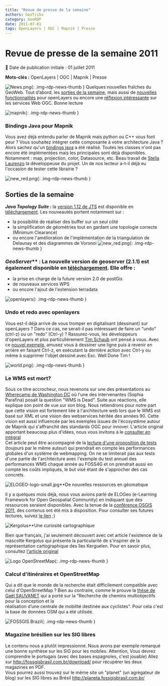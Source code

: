 ```yaml
---
title: "Revue de presse de la semaine"
authors: GeoTribu
category: GeoRDP
date: 2011-07-01
tags: OpenLayers | OGC | Mapnik | Presse
---
```


# Revue de presse de la semaine 2011


:calendar: Date de publication initiale : 01 juillet 2011

**Mots-clés :** OpenLayers | OGC | Mapnik | Presse


![News.png](https://cdn.geotribu.fr/images/internal/icons-rdp-news/news.png){: .img-rdp-news-thumb }
 Quelques nouvelles fraîches du GeoWeb. Tout d’abord, les [sorties de la semaine](#nouveaute), mais aussi de [nouvelles fonctionnalités](#ol) pour openLayers ou encore une [réflexion intéressante](#wms) sur les services Web OGC. Bonne lecture




 ![mapnik](http://www.geotribu.net/sites/default/files/Tuto/img/Blog/Mapnik/mapnik-logo.png){: .img-rdp-news-thumb }

### Bindings Java pour Mapnik

 Vous avez déjà entendu parler de Mapnik mais python ou C++ vous font peur ? Vous souhaitez intégrer cette composante à votre architecture Java ? Alors sachez qu'un [bindings java](https://github.com/stellaeof/mapnik-jni) a été réalisé. Toutes les classes n'ont pas encore été implémentées mais les principales sont déjà disponibles. Notamment : map, projection, color, Datasource, etc. Beau travail de [Stella Laurenzo](https://github.com/stellaeof) la développeuse du projet. Un de nos lecteur a-t-il déjà eu l'occasion de tester cette librairie ?




 ![new_red.png](http://geotribu.net/sites/default/files/Tuto/img/Blog/new_red.png){: .img-rdp-news-thumb }

## Sorties de la semaine

 ***Java Topology Suite :*** la [version 1.12 de JTS](http://t.co/PbQmNAv) est disponible en [téléchargement](http://sourceforge.net/projects/jts-topo-suite/files/jts/1.12/jts-1.12.zip/download). Les nouveautés portent notamment sur :  


 * la possibilité de réaliser des buffer sur un seul côté
 * la simplification de géométries tout en gardant une topologie correcte (Minimum Clearance)
 * ou encore l'amélioration de l'implémentation de la triangulation de Delaunay et des diagrammes de Voronoi
  ![new_red.png](http://www.geotribu.net/sites/default/files/Tuto/img/Blog/geoserver/GeoServer_logo.png){: .img-rdp-news-thumb }

### *GeoServer*** : La nouvelle version de geoserver (2.1.1) est également disponible en [téléchargement](http://geoserver.org/display/GEOS/GeoServer+2.1.1). Elle offre :

  * la prise en charge de la future version 2.0 de postGis
 * de nouveaux services WPS
 * ou encore l'ajout de l'extension terradata



 ![openlayers](https://cdn.geotribu.fr/images/logos-icones/logiciels_librairies/openlayers.png){: .img-rdp-news-thumb }

### Undo et redo avec openlayers

 Vous est-il déjà arrivé de vous tromper en digitalisant (dessinant) sur openLayers ? Dans ce cas, ne serait-il pas intéressant de faire un "undo" (ctrl-z) ou un "redo" (Ctrl-y) ? Rassurez-vous, les développeurs d'openLayers et plus particulièrement [Tim Schaub](http://tschaub.net/) ont pensé à vous. Avec ce [nouvel exemple](http://openlayers.org/dev/examples/draw-undo-redo.html), amusez vous à dessiner une ligne puis à revenir en arrière en faisant Ctrl-z, en exécutant la dernière action avec Ctrl-y ou même à supprimer l'objet dessiné avec Esc. Well Done Tim !




 ![world.png](https://cdn.geotribu.fr/images/internal/icons-rdp-news/world.png){: .img-rdp-news-thumb }

### Le WMS est mort?

 Sous ce titre accrocheur, nous revenons sur une des présentations au [Wherecamp de Washington DC](http://www.wherecampdc.org/) où l'une des intervenantes (Sophia Parafina) posait la question "WMS is Dead". Suite aux réactions, elle explique son point de vue sur son blog. Nous retiendrons pour notre part que cette vision est fortement liée à l'architecture web lors que le WMS est basé sur XML et une vision des webservices héritée des années 90. Cette vision est aussi influencée par les exemples issues de l'écosystème autour de Mapnik qui s'affranchit des standards OGC pour innover. L'article original apportant beaucoup plus d'idées, nous vous invitons à le [consulter en intégral](http://sproke.blogspot.com/2011/06/summarizing-why-wms-is-dead.html)  
 Cet article peut être accompagné de la [lecture d'une proposition de tests](http://sproke.blogspot.com/2011/06/give-us-thunderdome.html) (toujours par le même auteur) qui prendrait en compte les performances globales d'un système de webmapping. On ne se limiterait pas aux tests d'une partie de l'architecture avec l'exemple du test annuel des performances WMS chaque année au FOSS4G et on prendrait aussi en compte les coûts impliqués, le but visé étant de s'approcher des cas concrets.




 ![ELOGEO-logo-small.jpg](http://geotribu.net/sites/default/files/Tuto/img/Blog/divers/ELOGEO-logo-small.jpg)**De nouvelles ressources en géomatique

 Il y a quelques mois déjà, nous vous avions parlé de ELOGeo (e-Learning Framework for Open Geospatial Community) en indiquant que des ressources seraient disponibles. Avec la tenue de la [conférence OSGIS 2011](http://cgs.nottingham.ac.uk/~osgis11/os_home.html), des contenus ont été mis à disposition. Pour consulter ses futures lectures, suivez [le lien](http://elogeo.nottingham.ac.uk/xmlui/handle/123456789/1) ;)




 ![Kergolus](http://www.geotribu.net/sites/default/files/Tuto/img/Blog/kergolus_mascotte.jpg)**Une curiosité cartographique

 Bien que français, j'ai seulement découvert avec cet article l'existence de la mascotte Kergolus qui présente la particularité de s'inspirer de la représentation cartographique des îles Kerguelen. Pour en savoir plus, consultez [l'article original](http://bigthink.com/ideas/38958)




 ![Logo OpenStreetMap](https://cdn.geotribu.fr/images/logos-icones/OpenStreetMap/Openstreetmap.png){: .img-rdp-news-thumb }

### Calcul d'itinéraires et OpenStreetMap

 Qui a dit que le monde de la recherche était difficilement compatible avec celui d'OpenStreetMap ? Bien au contraire, comme le prouve la [thèse de Gaël SAUVANET](http://tel.archives-ouvertes.fr/tel-00603891/fr/) qui a porté sur la "Recherche de chemins multiobjectifs pour la conception et la  
 réalisation d’une centrale de mobilité destinée aux cyclistes". Pour cela c'est la base de données OSM qui a été utilisée.




 ![FOSSGIS Brazil](http://www.geotribu.net/sites/default/files/Tuto/img/Blog/fossgis_logo.png){: .img-rdp-news-thumb }

### Magazine brésilien sur les SIG libres

 Le contenu nous a plutôt impressionné. Nous avons par exemple remarqué une bonne synthèse sur les SIG pour les mobiles. Attention, Vous devrez comprendre le portugais (avec des bases espagnoles, c'est jouable) Allez sur <http://fossgisbrasil.com.br/download/> pour récupérer les deux magazines en PDF.  
 Vous pourrez aussi trouvez sur le même site un "planet" (un agrégateur de blog) sur les SIG libres au Brésil <http://planeta.fossgisbrasil.com.br/>
